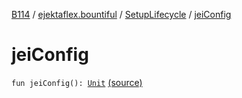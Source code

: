[B114](../../index.md) / [ejektaflex.bountiful](../index.md) / [SetupLifecycle](index.md) / [jeiConfig](./jei-config.md)

# jeiConfig

`fun jeiConfig(): `[`Unit`](https://kotlinlang.org/api/latest/jvm/stdlib/kotlin/-unit/index.html) [(source)](https://github.com/ejektaflex/Bountiful/tree/develop/src/main/kotlin/ejektaflex/bountiful/SetupLifecycle.kt#L115)